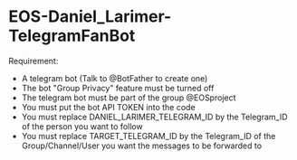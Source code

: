 # EOS-Daniel_Larimer-TelegramFanBot

Requirement:

- A telegram bot (Talk to @BotFather to create one)
- The bot "Group Privacy" feature must be turned off
- The telegram bot must be part of the group @EOSproject
- You must put the bot API TOKEN into the code 
- You must replace DANIEL_LARIMER_TELEGRAM_ID by the Telegram_ID of the person you want to follow
- You must replace TARGET_TELEGRAM_ID by the Telegram_ID of the Group/Channel/User you want the messages to be forwarded to
